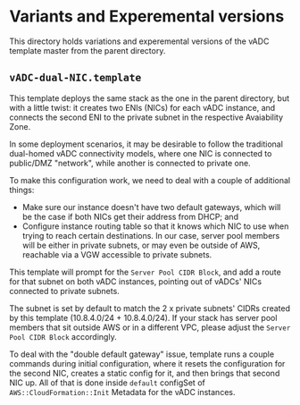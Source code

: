 # Variants and Experemental versions

This directory holds variations and experemental versions of the vADC template master from the parent directory.

## `vADC-dual-NIC.template`

This template deploys the same stack as the one in the parent directory, but with a little twist: it creates two ENIs (NICs) for each vADC instance, and connects the second ENI to the private subnet in the respective Avaiability Zone.

In some deployment scenarios, it may be desirable to follow the traditional dual-homed vADC connectivity models, where one NIC is connected to public/DMZ "network", while another is connected to private one.

To make this configuration work, we need to deal with a couple of additional things:

- Make sure our instance doesn't have two default gateways, which will be the case if both NICs get their address from DHCP; and
- Configure instance routing table so that it knows which NIC to use when trying to reach certain destinations. In our case, server pool members will be either in private subnets, or may even be outside of AWS, reachable via a VGW accessible to private subnets.

This template will prompt for the `Server Pool CIDR Block`, and add a route for that subnet on both vADC instances, pointing out of vADCs' NICs connected to private subnets.

The subnet is set by default to match the 2 x private subnets' CIDRs created by this template (10.8.4.0/24 + 10.8.4.0/24). If your stack has server pool members that sit outside AWS or in a different VPC, please adjust the `Server Pool CIDR Block` accordingly.

To deal with the "double default gateway" issue, template runs a couple commands during initial configuration, where it resets the configuration for the second NIC, creates a static config for it, and then brings that second NIC up. All of that is done inside `default` configSet of `AWS::CloudFormation::Init` Metadata for the vADC instances.

